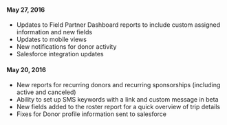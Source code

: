 #### May 27, 2016

- Updates to Field Partner Dashboard reports to include custom assigned information and new fields
- Updates to mobile views
- New notifications for donor activity
- Salesforce integration updates

#### May 20, 2016

- New reports for recurring donors and recurring sponsorships (including active and canceled)
- Ability to set up SMS keywords with a link and custom message in beta
- New fields added to the roster report for a quick overview of trip details
- Fixes for Donor profile information sent to salesforce